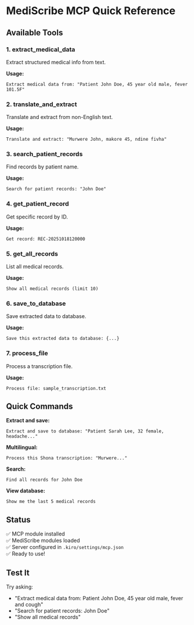 # MediScribe MCP Quick Reference

## Available Tools

### 1. extract_medical_data
Extract structured medical info from text.

**Usage:**
```
Extract medical data from: "Patient John Doe, 45 year old male, fever 101.5F"
```

### 2. translate_and_extract
Translate and extract from non-English text.

**Usage:**
```
Translate and extract: "Murwere John, makore 45, ndine fivha"
```

### 3. search_patient_records
Find records by patient name.

**Usage:**
```
Search for patient records: "John Doe"
```

### 4. get_patient_record
Get specific record by ID.

**Usage:**
```
Get record: REC-20251018120000
```

### 5. get_all_records
List all medical records.

**Usage:**
```
Show all medical records (limit 10)
```

### 6. save_to_database
Save extracted data to database.

**Usage:**
```
Save this extracted data to database: {...}
```

### 7. process_file
Process a transcription file.

**Usage:**
```
Process file: sample_transcription.txt
```

## Quick Commands

**Extract and save:**
```
Extract and save to database: "Patient Sarah Lee, 32 female, headache..."
```

**Multilingual:**
```
Process this Shona transcription: "Murwere..."
```

**Search:**
```
Find all records for John Doe
```

**View database:**
```
Show me the last 5 medical records
```

## Status

✅ MCP module installed  
✅ MediScribe modules loaded  
✅ Server configured in `.kiro/settings/mcp.json`  
✅ Ready to use!

## Test It

Try asking:
- "Extract medical data from: Patient John Doe, 45 year old male, fever and cough"
- "Search for patient records: John Doe"
- "Show all medical records"
